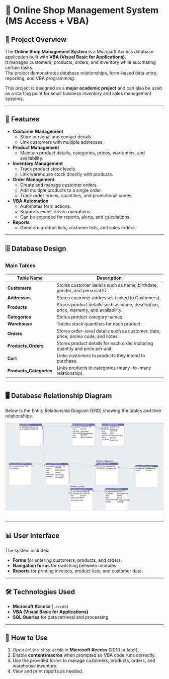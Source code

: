 # 🛒 Online Shop Management System (MS Access + VBA)

## 📌 Project Overview
The **Online Shop Management System** is a Microsoft Access database application built with **VBA (Visual Basic for Applications)**.  
It manages customers, products, orders, and inventory while automating certain tasks.  
The project demonstrates database relationships, form-based data entry, reporting, and VBA programming.

This project is designed as a **major academic project** and can also be used as a starting point for small business inventory and sales management systems.

---

## 🎯 Features
- **Customer Management**
  - Store personal and contact details.
  - Link customers with multiple addresses.
- **Product Management**
  - Maintain product details, categories, prices, warranties, and availability.
- **Inventory Management**
  - Track product stock levels.
  - Link warehouse stock directly with products.
- **Order Management**
  - Create and manage customer orders.
  - Add multiple products to a single order.
  - Track order prices, quantities, and promotional codes.
- **VBA Automation**
  - Automates form actions.
  - Supports event-driven operations.
  - Can be extended for reports, alerts, and calculations.
- **Reports**
  - Generate product lists, customer lists, and sales orders.

---

## 🗄 Database Design

### **Main Tables**
| Table Name | Description |
|------------|-------------|
| **Customers** | Stores customer details such as name, birthdate, gender, and personal ID. |
| **Addresses** | Stores customer addresses (linked to Customers). |
| **Products** | Stores product details such as name, description, price, warranty, and availability. |
| **Categories** | Stores product category names. |
| **Warehouse** | Tracks stock quantities for each product. |
| **Orders** | Stores order-level details such as customer, date, price, promo code, and notes. |
| **Products_Orders** | Stores product details for each order including quantity and price per unit. |
| **Cart** | Links customers to products they intend to purchase. |
| **Products_Categories** | Links products to categories (many-to-many relationship). |

---

## 🖥 Database Relationship Diagram
Below is the Entity Relationship Diagram (ERD) showing the tables and their relationships.

![Database Relationship Diagram](diagram.png)

---

## 📊 User Interface
The system includes:
- **Forms** for entering customers, products, and orders.
- **Navigation forms** for switching between modules.
- **Reports** for printing invoices, product lists, and customer data.

---

## 🛠 Technologies Used
- **Microsoft Access** (`.accdb`)
- **VBA (Visual Basic for Applications)**
- **SQL Queries** for data retrieval and processing

---

## 🚀 How to Use
1. Open `Online Shop.accdb` in **Microsoft Access** (2010 or later).
2. Enable **content/macros** when prompted so VBA code runs correctly.
3. Use the provided forms to manage customers, products, orders, and warehouse inventory.
4. View and print reports as needed.
